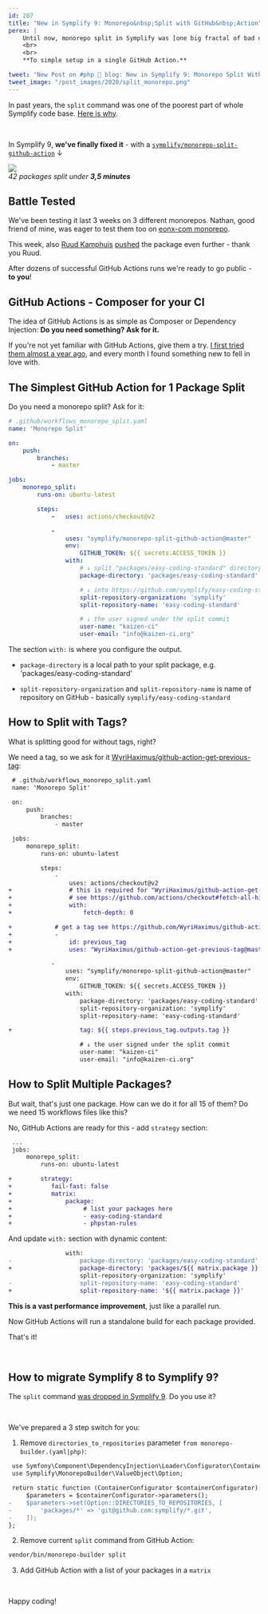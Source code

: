```yaml
---
id: 287
title: "New in Symplify 9: Monorepo&nbsp;Split with GitHub&nbsp;Action"
perex: |
    Until now, monorepo split in Symplify was [one big fractal of bad design](/blog/2020/11/02/symplify-monorepo-builder-split-fractal-of-bad-design/). In Symplify 9 and with technologies of 2020, we've decided to change that.
    <br>
    <br>
    **To simple setup in a single GitHub Action.**

tweet: "New Post on #php 🐘 blog: New in Symplify 9: Monorepo Split With GitHub Action"
tweet_image: "/post_images/2020/split_monorepo.png"
---
```


In past years, the `split` command was one of the poorest part of whole Symplify code base. [Here is why](/blog/2020/11/02/symplify-monorepo-builder-split-fractal-of-bad-design/).

<br>

In Symplify 9, **we've finally fixed it** - with a [`symplify/monorepo-split-github-action`](https://github.com/symplify/monorepo-split-github-action) ↓

<div class="text-center mt-3 mb-5">
    <img src="/post_images/2020/split_monorepo.png" class="img-thumbnail">
    <br>
    <em>42 packages split under <strong>3,5 minutes</strong></em>
</div>


## Battle Tested

We've been testing it last 3 weeks on 3 different monorepos. Nathan, good friend of mine, was eager to test them too on [eonx-com monorepo](https://github.com/eonx-com/easy-monorepo/blob/master/.github/workflows/split_packages.yml).

This week, also [Ruud Kamphuis](https://github.com/ruudk) [pushed](https://github.com/symplify/github-actions/commits?author=ruudk) the package even further - thank you Ruud.

After dozens of successful GitHub Actions runs we're ready to go public - **to you**!

## GitHub Actions - Composer for your CI

The idea of GitHub Actions is as simple as Composer or Dependency Injection: **Do you need something? Ask for it.**

If you're not yet familiar with GitHub Actions, give them a try. [I first tried them almost a year ago](/blog/2020/01/27/switch-travis-to-github-actions-to-reduce-stress/), and every month I found something new to fell in love with.

## The Simplest GitHub Action for 1 Package Split

Do you need a monorepo split? Ask for it:

```yaml
# .github/workflows_monorepo_split.yaml
name: 'Monorepo Split'

on:
    push:
        branches:
            - master

jobs:
    monorepo_split:
        runs-on: ubuntu-latest

        steps:
            -   uses: actions/checkout@v2

            -
                uses: "symplify/monorepo-split-github-action@master"
                env:
                    GITHUB_TOKEN: ${{ secrets.ACCESS_TOKEN }}
                with:
                    # ↓ split "packages/easy-coding-standard" directory
                    package-directory: 'packages/easy-coding-standard'

                    # ↓ into https://github.com/symplify/easy-coding-standard repository
                    split-repository-organization: 'symplify'
                    split-repository-name: 'easy-coding-standard'

                    # ↓ the user signed under the split commit
                    user-name: "kaizen-ci"
                    user-email: "info@kaizen-ci.org"
```

The section `with:` is where you configure the output.

- `package-directory` is a local path to your split package, e.g. 'packages/easy-coding-standard'

- `split-repository-organization` and `split-repository-name` is name of repository on GitHub - basically `symplify/easy-coding-standard`

## How to Split with Tags?

What is splitting good for without tags, right?

We need a tag, so we ask for it [WyriHaximus/github-action-get-previous-tag](https://github.com/WyriHaximus/github-action-get-previous-tag):

```diff
 # .github/workflows_monorepo_split.yaml
 name: 'Monorepo Split'

 on:
     push:
         branches:
             - master

 jobs:
     monorepo_split:
         runs-on: ubuntu-latest

         steps:
             -
                 uses: actions/checkout@v2
+                # this is required for "WyriHaximus/github-action-get-previous-tag" workflow
+                # see https://github.com/actions/checkout#fetch-all-history-for-all-tags-and-branches
+                with:
+                    fetch-depth: 0

+            # get a tag see https://github.com/WyriHaximus/github-action-get-previous-tag
+            -
+                id: previous_tag
+                uses: "WyriHaximus/github-action-get-previous-tag@master"

            -
                uses: "symplify/monorepo-split-github-action@master"
                env:
                    GITHUB_TOKEN: ${{ secrets.ACCESS_TOKEN }}
                with:
                    package-directory: 'packages/easy-coding-standard'
                    split-repository-organization: 'symplify'
                    split-repository-name: 'easy-coding-standard'

+                   tag: ${{ steps.previous_tag.outputs.tag }}

                    # ↓ the user signed under the split commit
                    user-name: "kaizen-ci"
                    user-email: "info@kaizen-ci.org"
```

## How to Split Multiple Packages?

But wait, that's just one package. How can we do it for all 15 of them? Do we need 15 workflows files like this?

No, GitHub Actions are ready for this - add `strategy` section:

```diff
 ...
 jobs:
     monorepo_split:
         runs-on: ubuntu-latest

+        strategy:
+           fail-fast: false
+           matrix:
+               package:
+                    # list your packages here
+                    - easy-coding-standard
+                    - phpstan-rules
```

And update `with:` section with dynamic content:

```diff
                with:
-                   package-directory: 'packages/easy-coding-standard'
+                   package-directory: 'packages/${{ matrix.package }}'
                    split-repository-organization: 'symplify'
-                   split-repository-name: 'easy-coding-standard'
+                   split-repository-name: '${{ matrix.package }}'
```

**This is a vast performance improvement**, just like a parallel run.

Now GitHub Actions will run a standalone build for each package provided.


That's it!

<br>

## How to migrate Symplify 8 to Symplify 9?

The `split` command [was dropped in Symplify 9](https://github.com/symplify/symplify/pull/2490/files#diff-f4265307118be2f5d2389968d183656ebf8a0e8a7e711ed42101bd1bb179034f). Do you use it?

<br>

We've prepared a 3 step switch for you:

1. Remove `directories_to_repositories` parameter `from monorepo-builder.(yaml|php)`:

```diff
 use Symfony\Component\DependencyInjection\Loader\Configurator\ContainerConfigurator;
 use Symplify\MonorepoBuilder\ValueObject\Option;

 return static function (ContainerConfigurator $containerConfigurator): void {
     $parameters = $containerConfigurator->parameters();
-    $parameters->set(Option::DIRECTORIES_TO_REPOSITORIES, [
-        'packages/*' => 'git@github.com:symplify/*.git',
-    ]);
};
```

2. Remove current `split` command from GitHub Action:

```bash
vendor/bin/monorepo-builder split
```

3. Add GitHub Action with a list of your packages in a `matrix`

<br>

Happy coding!
